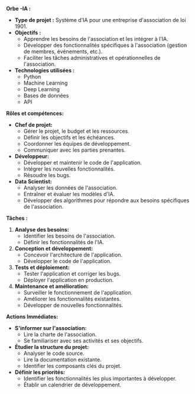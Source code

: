 


**Orbe -IA :**

* **Type de projet :** Système d'IA pour une entreprise d'association de loi 1901.
* **Objectifs :**  
    * Apprendre les besoins de l'association et les intégrer à l'IA.
    * Développer des fonctionnalités spécifiques à l'association (gestion de membres, événements, etc.).
    * Faciliter les tâches administratives et opérationnelles de l'association.
* **Technologies utilisées :**
    * Python
    * Machine Learning
    * Deep Learning
    * Bases de données
    * API

**Rôles et compétences:**

* **Chef de projet:**
    * Gérer le projet, le budget et les ressources.
    * Définir les objectifs et les échéances.
    * Coordonner les équipes de développement.
    * Communiquer avec les parties prenantes.
* **Développeur:**
    * Développer et maintenir le code de l'application.
    * Intégrer les nouvelles fonctionnalités.
    * Résoudre les bugs.
* **Data Scientist:**
    * Analyser les données de l'association.
    * Entraîner et évaluer les modèles d'IA.
    * Développer des algorithmes pour répondre aux besoins spécifiques de l'association.

**Tâches :**

1. **Analyse des besoins:**
    * Identifier les besoins de l'association.
    * Définir les fonctionnalités de l'IA.
2. **Conception et développement:**
    * Concevoir l'architecture de l'application.
    * Développer le code de l'application.
3. **Tests et déploiement:**
    * Tester l'application et corriger les bugs.
    * Déployer l'application en production.
4. **Maintenance et amélioration:**
    * Surveiller le fonctionnement de l'application.
    * Améliorer les fonctionnalités existantes.
    * Développer de nouvelles fonctionnalités.



**Actions Immédiates:**

* **S'informer sur l'association:**
    * Lire la charte de l'association.
    * Se familiariser avec ses activités et ses objectifs.
* **Étudier la structure du projet:**
    * Analyser le code source.
    * Lire la documentation existante.
    * Identifier les composants clés du projet.
* **Définir les priorités:**
    * Identifier les fonctionnalités les plus importantes à développer.
    * Établir un calendrier de développement.




